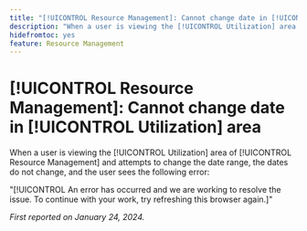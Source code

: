 ```yaml
---
title: "[!UICONTROL Resource Management]: Cannot change date in [!UICONTROL Utilization] area"
description: "When a user is viewing the [!UICONTROL Utilization] area of [!UICONTROL Resource Management] and attempts to change the date range, the dates do not change, and the user sees an error."
hidefromtoc: yes
feature: Resource Management
---
```


# [!UICONTROL Resource Management]: Cannot change date in [!UICONTROL Utilization] area

When a user is viewing the [!UICONTROL Utilization] area of [!UICONTROL Resource Management] and attempts to change the date range, the dates do not change, and the user sees the following error:

"[!UICONTROL An error has occurred and we are working to resolve the issue. To continue with your work, try refreshing this browser again.]"

_First reported on January 24, 2024._
